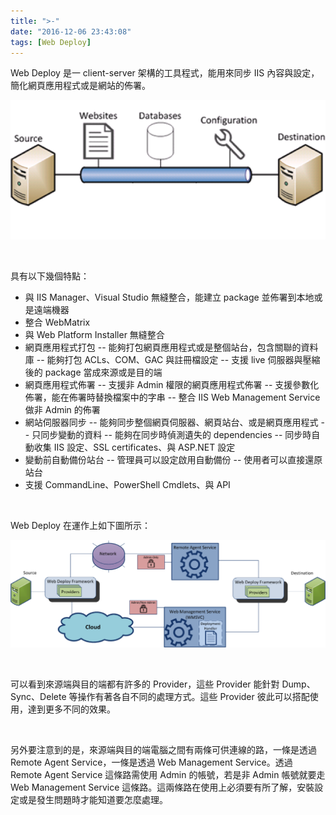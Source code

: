 ```yaml
---
title: ">-"
date: "2016-12-06 23:43:08"
tags: [Web Deploy]
---
```



Web Deploy 是一 client-server 架構的工具程式，能用來同步 IIS 內容與設定，簡化網頁應用程式或是網站的佈署。  

<!-- More -->

![1.png](1.png)

<br/>


具有以下幾個特點：  

- 與 IIS Manager、Visual Studio 無縫整合，能建立 package 並佈署到本地或是遠端機器
- 整合 WebMatrix
- 與 Web Platform Installer 無縫整合
- 網頁應用程式打包
-- 能夠打包網頁應用程式或是整個站台，包含關聯的資料庫
-- 能夠打包 ACLs、COM、GAC 與註冊檔設定
-- 支援 live 伺服器與壓縮後的 package 當成來源或是目的端
- 網頁應用程式佈署
-- 支援非 Admin 權限的網頁應用程式佈署
-- 支援參數化佈署，能在佈署時替換檔案中的字串
-- 整合 IIS Web Management Service 做非 Admin 的佈署
- 網站伺服器同步
-- 能夠同步整個網頁伺服器、網頁站台、或是網頁應用程式
-- 只同步變動的資料
-- 能夠在同步時偵測遺失的 dependencies
-- 同步時自動收集 IIS 設定、SSL certificates、與 ASP.NET 設定
- 變動前自動備份站台
-- 管理員可以設定啟用自動備份
-- 使用者可以直接還原站台
- 支援 CommandLine、PowerShell Cmdlets、與 API

<br/>


Web Deploy 在運作上如下圖所示：  

![2.png](2.png)

<br/>


可以看到來源端與目的端都有許多的 Provider，這些 Provider 能針對 Dump、Sync、Delete 等操作有著各自不同的處理方式。這些 Provider 彼此可以搭配使用，達到更多不同的效果。  

<br/>


另外要注意到的是，來源端與目的端電腦之間有兩條可供連線的路，一條是透過 Remote Agent Service，一條是透過 Web Management Service。透過 Remote Agent Service 這條路需使用 Admin 的帳號，若是非 Admin 帳號就要走 Web Management Service 這條路。這兩條路在使用上必須要有所了解，安裝設定或是發生問題時才能知道要怎麼處理。    
